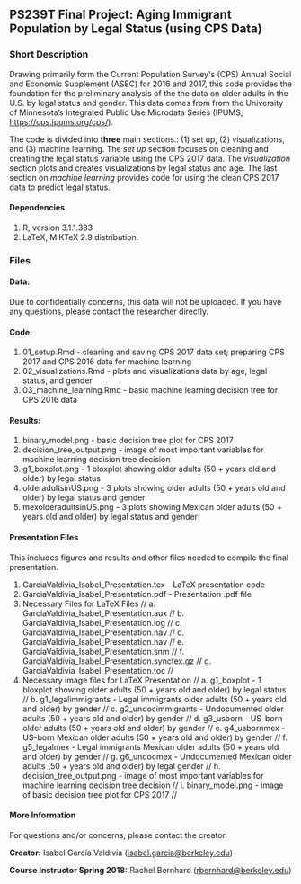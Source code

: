## PS239T Final Project: Aging Immigrant Population by Legal Status (using CPS Data)

### Short Description

Drawing primarily form the Current Population Survey's (CPS) Annual Social and Economic Supplement (ASEC) for 2016 and 2017, this code provides the foundation for the preliminary analysis of the the data on older adults in the U.S. by legal status and gender. This data comes from from the University of Minnesota’s Integrated Public Use Microdata Series (IPUMS, https://cps.ipums.org/cps/).

The code is divided into **three** main sections.: (1) set up, (2) visualizations, and (3) machine learning. The *set up* section focuses on cleaning and creating the legal status variable using the CPS 2017 data. The *visualization* section plots and creates visualizations by legal status and age. The last section on *machine learning* provides code for using the clean CPS 2017 data to predict legal status.

#### Dependencies
  1. R, version 3.1.1.383
  2. LaTeX, MiKTeX 2.9 distribution.

### Files

#### Data:

Due to confidentially concerns, this data will not be uploaded. If you have any questions, please contact the researcher directly.

#### Code: 
  1. 01_setup.Rmd - cleaning and saving CPS 2017 data set; preparing CPS 2017 and CPS 2016 data for machine learning
  2. 02_visualizations.Rmd - plots and visualizations data by age, legal status, and gender
  3. 03_machine_learning.Rmd - basic machine learning decision tree for CPS 2016 data

#### Results: 
  1. binary_model.png - basic decision tree plot for CPS 2017
  2. decision_tree_output.png - image of most important variables for machine learning decision tree decision 
  3. g1_boxplot.png - 1 bloxplot showing older adults (50 + years old and older) by legal status
  4. olderadultsinUS.png - 3 plots showing older adults (50 + years old and older) by legal status and gender
  5. mexolderadultsinUS.png - 3 plots showing Mexican older adults (50 + years old and older) by legal status and gender

#### Presentation Files
This includes figures and results and other files needed to compile the final presentation.
  1. GarciaValdivia_Isabel_Presentation.tex - LaTeX presentation code
  2. GarciaValdivia_Isabel_Presentation.pdf - Presentation .pdf file
  3. Necessary Files for LaTeX Files //
    a. GarciaValdivia_Isabel_Presentation.aux //
    b. GarciaValdivia_Isabel_Presentation.log //
    c. GarciaValdivia_Isabel_Presentation.nav //
    d. GarciaValdivia_Isabel_Presentation.nav //
    e. GarciaValdivia_Isabel_Presentation.snm //
    f. GarciaValdivia_Isabel_Presentation.synctex.gz //
    g. GarciaValdivia_Isabel_Presentation.toc //
  4. Necessary image files for LaTeX Presentation //
    a. g1_boxplot - 1 bloxplot showing older adults (50 + years old and older) by legal status //
    b. g1_legalimmigrants - Legal immigrants older adults (50 + years old and older) by gender //
    c. g2_undocimmigrants - Undocumented older adults (50 + years old and older) by gender //
    d. g3_usborn - US-born older adults (50 + years old and older) by gender //
    e. g4_usbornmex - US-born Mexican older adults (50 + years old and older) by gender //
    f. g5_legalmex - Legal immigrants Mexican older adults (50 + years old and older) by gender //
    g. g6_undocmex - Undocumented Mexican older adults (50 + years old and older) by legal gender //
    h. decision_tree_output.png - image of most important variables for machine learning decision tree decision //
    i. binary_model.png - image of basic decision tree plot for CPS 2017 //

#### **More Information**
For questions and/or concerns, please contact the creator.

**Creator:** Isabel García Valdivia (isabel.garcia@berkeley.edu)

**Course Instructor Spring 2018:** Rachel Bernhard (rbernhard@berkeley.edu)